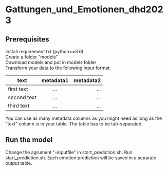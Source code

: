 # Gattungen_und_Emotionen_dhd2023

## Prerequisites

Install requirement.txt (python<=3.6) <br>
Create a folder "models" <br>
Download models and put in models folder <br>
Transform your data to the following input format: <br>

| text        | metadata1           | metadata2  |
| ------------- |:-------------:| -----:|
| first text      | ... | ... |
| second text      | ...      |   ... |
| third text | ...      |    ... |

You can use as many metadata columns as you might need as long
as the "text" column is in your table. The table has to be 
tab-separated.

## Run the model

Change the agrument "-inputfile" in start_prediction.sh.
Run start_prediction.sh. Each emotion prediction will be saved in
a separate output table.
